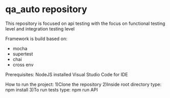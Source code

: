 # qa_auto repository
This repository is focused on api testing with the focus on functional testing level and integration testing level

Framework is build based on:
- mocha 
- supertest
- chai
- cross env

Prerequisites: 
NodeJS installed
Visual Studio Code for IDE

How to run the project:
    1)Clone the repository
    2)Inside root directory type: npm install
    3)To run tests type: npm run API
